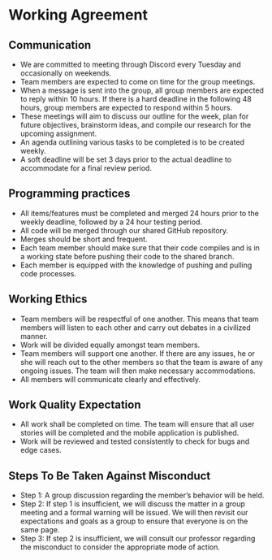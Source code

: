 # Working Agreement

## Communication

- We are committed to meeting through Discord every Tuesday and occasionally on weekends. 
- Team members are expected to come on time for the group meetings.
- When a message is sent into the group, all group members are expected to reply within 10 hours. If there is a hard deadline in the following 48 hours, group members are expected to respond within 5 hours.
- These meetings will aim to discuss our outline for the week, plan for future objectives, brainstorm ideas, and compile our research for the upcoming assignment.
- An agenda outlining various tasks to be completed is to be created weekly.
- A soft deadline will be set 3 days prior to the actual deadline to accommodate for a final review period.

## Programming practices

- All items/features must be completed and merged 24 hours prior to the weekly deadline, followed by a 24 hour testing period.
- All code will be merged through our shared GitHub repository.
- Merges should be short and frequent.
- Each team member should make sure that their code compiles and is in a working state before pushing their code to the shared branch.
- Each member is equipped with the knowledge of pushing and pulling code processes.

## Working Ethics

- Team members will be respectful of one another. This means that team members will listen to each other and carry out debates in a civilized manner.
- Work will be divided equally amongst team members.
- Team members will support one another. If there are any issues, he or she will reach out to the other members so that the team is aware of any ongoing issues. The team will then make necessary accommodations.
- All members will communicate clearly and effectively.

## Work Quality Expectation

- All work shall be completed on time. The team will ensure that all user stories will be completed and the mobile application is published.
- Work will be reviewed and tested consistently to check for bugs and edge cases.

## Steps To Be Taken Against Misconduct

- Step 1: A group discussion regarding the member’s behavior will be held.
- Step 2: If step 1 is insufficient, we will discuss the matter in a group meeting and a formal warning will be issued.  We will then revisit our expectations and goals as a group to ensure that everyone is on the same page. 
- Step 3: If step 2 is insufficient, we will consult our professor regarding the misconduct to consider the appropriate mode of action. 
